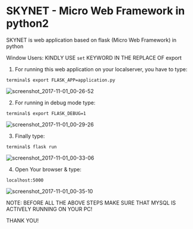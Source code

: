 # SKYNET - Micro Web Framework in python2
SKYNET is web application based on flask (Micro Web Framework) in python

Window Users: KINDLY USE `set` KEYWORD IN THE REPLACE OF export

1. For running this web application on your localserver, you have to type:
```
terminal$ export FLASK_APP=application.py
```
![screenshot_2017-11-01_00-26-52](https://user-images.githubusercontent.com/21127788/32243529-77fe2b20-be9b-11e7-81c6-3bafbe91fed2.png)

2. For running in debug mode type:
```
terminal$ export FLASK_DEBUG=1
```
![screenshot_2017-11-01_00-29-26](https://user-images.githubusercontent.com/21127788/32243602-bf3c156a-be9b-11e7-8a03-19a982be850e.png)

3. Finally type:
```
terminal$ flask run
```
![screenshot_2017-11-01_00-33-06](https://user-images.githubusercontent.com/21127788/32243736-4129c888-be9c-11e7-8e9e-5849f4da8ec3.png)

4. Open Your browser & type:
```
localhost:5000
```
![screenshot_2017-11-01_00-35-10](https://user-images.githubusercontent.com/21127788/32243850-a8b3fa14-be9c-11e7-8028-03cb08d0c72b.png)


NOTE: BEFORE ALL THE ABOVE STEPS MAKE SURE THAT MYSQL IS ACTIVELY RUNNING ON YOUR PC!

THANK YOU!
